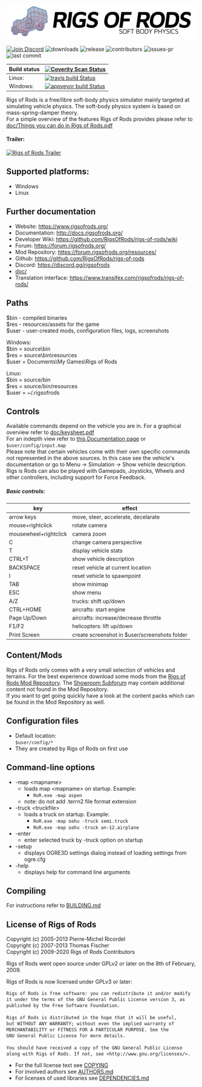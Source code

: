 ![Rigs of Rods](doc/images/RoR_Logo_full.png?raw=true)

[![Join Discord](https://img.shields.io/discord/136544456244461568.svg?style=flat-square)](https://discord.gg/rigsofrods) ![downloads](https://flat.badgen.net/github/assets-dl/RigsOfRods/rigs-of-rods)
![release](https://flat.badgen.net/github/release/RigsOfRods/rigs-of-rods)
![contributors](https://flat.badgen.net/github/contributors/RigsOfRods/rigs-of-rods)
![issues-pr](https://flat.badgen.net/github/open-prs/RigsOfRods/rigs-of-rods)
![last commit](https://flat.badgen.net/github/last-commit/RigsOfRods/rigs-of-rods)



|  Build status 	|  [![Coverity Scan Status](https://img.shields.io/coverity/scan/16646.svg?style=flat-square)](https://scan.coverity.com/projects/rigsofrods-rigs-of-rods)	|
|---------------	|------------------	|
| Linux:        	| [![travis build Status](https://flat.badgen.net/travis/RigsOfRods/rigs-of-rods/master?icon=travis)](https://travis-ci.org/RigsOfRods/rigs-of-rods)                                    	|
| Windows:      	| [![appveyor build Status](https://flat.badgen.net/appveyor/ci/AnotherFoxGuy/rigs-of-rods/master?icon=appveyor)](https://ci.appveyor.com/project/AnotherFoxGuy/rigs-of-rods) 	|


Rigs of Rods is a free/libre soft-body physics simulator mainly targeted at simulating vehicle physics. The soft-body physics system is based on mass-spring-damper theory.  
For a simple overview of the features Rigs of Rods provides please refer to [doc/Things you can do in Rigs of Rods.pdf](doc/Things%20you%20can%20do%20in%20Rigs%20of%20Rods.pdf)  


#### Trailer:

[![Rigs of Rods Trailer](http://img.youtube.com/vi/bRbQ4OaljWs/0.jpg)](http://www.youtube.com/watch?v=bRbQ4OaljWs)

## Supported platforms:
* Windows
* Linux

## Further documentation
* Website: https://www.rigsofrods.org/
* Documentation: http://docs.rigsofrods.org/
* Developer Wiki: https://github.com/RigsOfRods/rigs-of-rods/wiki
* Forum: https://forum.rigsofrods.org/
* Mod Repository: https://forum.rigsofrods.org/resources/
* Github: https://github.com/RigsOfRods/rigs-of-rods
* Discord: https://discord.gg/rigsofrods
* [doc/](doc/)
* Translation interface: https://www.transifex.com/rigsofrods/rigs-of-rods/


## Paths
$bin  - compiled binaries  
$res  - resources/assets for the game  
$user - user-created mods, configuration files, logs, screenshots  

Windows:  
$bin   = source\bin  
$res   = source\bin\resources  
$user  = Documents\My Games\Rigs of Rods   

Linux:  
$bin    = source/bin  
$res    = source/bin/resources  
$user   = ~/.rigsofrods


## Controls
Available commands depend on the vehicle you are in. For a graphical overview refer to [doc/keysheet.pdf](doc/keysheet.pdf)  
For an indepth view refer to [this Documentation page](https://docs.rigsofrods.org/gameplay/controls-config/) or ``` $user/config/input.map ```  
Please note that certain vehicles come with their own specific commands not represented in the above sources. In this case see the vehicle's documentation or go to Menu -> Simulation -> Show vehicle description.  
Rigs is Rods can also be played with Gamepads, Joysticks, Wheels and other controllers, including support for Force Feedback.

##### Basic controls:  

| key                            | effect                                               |
|--------------------------------|------------------------------------------------------|
| arrow keys                     | move, steer, accelerate, decelarate                  |
| mouse+rightclick               | rotate camera                                        |
| mousewheel+rightclick          | camera zoom                                          |
| C                              | change camera perspective                            |
| T                              | display vehicle stats                                |
| CTRL+T                         | show vehicle description								|
| BACKSPACE                      | reset vehicle at current location                    |
| I                              | reset vehicle to spawnpoint                          |
| TAB                            | show minimap                                         |
| ESC                            | show menu                                            |
| A/Z                            | trucks: shift up/down                                |
| CTRL+HOME                      | aircrafts: start engine                              |
| Page Up/Down                   | aircrafts: increase/decrease throttle                |
| F1/F2                          | helicopters: lift up/down                            |
| Print Screen                   | create screenshot in $user/screenshots folder        |


## Content/Mods
Rigs of Rods only comes with a very small selection of vehicles and terrains. For the best experience download some mods from the [Rigs of Rods Mod Repository](https://forum.rigsofrods.org/resources/). The [Showroom Subforum](https://forum.rigsofrods.org/#repository.11) may contain additional content not found in the Mod Repository.  
If you want to get going quickly have a look at the content packs which can be found in the Mod Repository as well.


## Configuration files
- Default location:  
    ``` $user/config/* ```
- They are created by Rigs of Rods on first use


## Command-line options

* -map \<mapname\>
    * loads map \<mapname\> on startup. Example:
        * ``` RoR.exe -map aspen ```
    * note: do not add .terrn2 file format extension
* -truck \<truckfile\>
    * loads a truck on startup. Example:
        * ``` RoR.exe -map oahu -truck semi.truck ```
        * ``` RoR.exe -map oahu -truck an-12.airplane ```
* -enter
    * enter selected truck by -truck option on startup
* -setup
    * displays OGRE3D settings dialog instead of loading settings from ogre.cfg
* -help
    * displays help for command line arguments


## Compiling
For instructions refer to [BUILDING.md](BUILDING.md)


## License of Rigs of Rods

Copyright (c) 2005-2013 Pierre-Michel Ricordel  
Copyright (c) 2007-2013 Thomas Fischer  
Copyright (c) 2009-2020 Rigs of Rods Contributors

Rigs of Rods went open source under GPLv2 or later on the 8th of February, 2009.

Rigs of Rods is now licensed under GPLv3 or later:
```
Rigs of Rods is free software: you can redistribute it and/or modify
it under the terms of the GNU General Public License version 3, as
published by the Free Software Foundation.

Rigs of Rods is distributed in the hope that it will be useful,
but WITHOUT ANY WARRANTY; without even the implied warranty of
MERCHANTABILITY or FITNESS FOR A PARTICULAR PURPOSE. See the
GNU General Public License for more details.

You should have received a copy of the GNU General Public License
along with Rigs of Rods. If not, see <http://www.gnu.org/licenses/>.
```

* For the full license text see [COPYING](COPYING)
* For involved authors see [AUTHORS.md](AUTHORS.md)
* For licenses of used libraries see [DEPENDENCIES.md](DEPENDENCIES.md)
